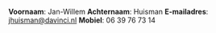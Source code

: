**Voornaam**: Jan-Willem
**Achternaam**: Huisman
**E-mailadres**: jhuisman@davinci.nl
**Mobiel**: 06 39 76 73 14